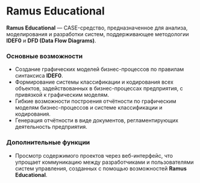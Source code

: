 # Ramus Educational

**Ramus Educational** — CASE-средство, предназначенное для анализа, моделирования и разработки систем, поддерживающее методологии **IDEF0** и **DFD (Data Flow Diagrams)**.

### Основные возможности

- Создание графических моделей бизнес-процессов по правилам синтаксиса **IDEF0**.
- Формирование системы классификации и кодирования всех объектов, задействованных в бизнес-процессах предприятия, с привязкой к графическим моделям.
- Гибкие возможности построения отчётности по графическим моделям бизнес-процессов и системе классификации и кодирования.
- Генерация отчётности в виде документов, регламентирующих деятельность предприятия.
  
### Дополнительные функции

- Просмотр содержимого проектов через веб-интерфейс, что упрощает коммуникацию между разработчиками и пользователями систем управления, созданных с помощью возможностей **Ramus Educational**.
